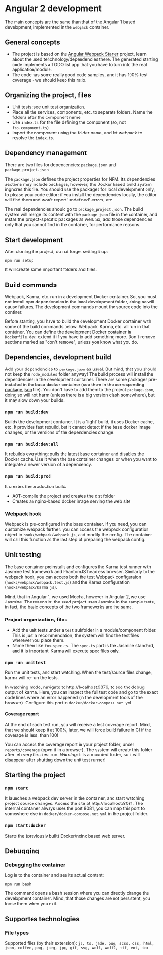 # Angular 2 development

The main concepts are the same than that of the Angular 1 based development, implemented in the `webpack` container.

## General concepts

* The project is based on the [Angular Webpack Starter](https://github.com/AngularClass/angular2-webpack-starter) project, learn about the used tehchnology/dependencies there. The generated starting code implements a TODO list app that you have to turn into the real application/module.
* The code has some really good code samples, and it has 100% test coverage - we should keep this ratio.

## Organizing the project, files

* Unit tests: see [unit test organization](#unit-testing).
* Place all the services, components, etc. to separate folders. Name the folders after the component name.
* Use `index.ts` for the file defining the component (so, not `foo.component.ts`).
* Import the component using the folder name, and let webpack to resolve the `index.ts`.

## Dependency management

There are two files for dependencies: `package.json` and `package_project.json`.

The `package.json` defines the project properties for NPM. Its dependencies sections may include packages, however, the Docker based build system ingnores this file. You should use the packages for local development only, to please your code editor: if you install the dependencies locally, the editor will find them and won't report 'undefined' errors, etc.

The real dependencies should go to `package_project.json`. The build system will merge its content with the `package.json` file in the container, and install the project-specific packages as well. So, add those dependencies only that you cannot find in the container, for performance reasons.

## Start development

After cloning the project, do not forget setting it up:

`npm run setup`

It will create some important folders and files.

## Build commands

Webpack, Karma, etc. run in a development Docker container. So, you must not install npm dependencies in the local development folder, doing so will cause failures. The development commands mount the source code into the continer.

Before starting, you have to build the development Docker container with some of the build commands below. Webpack, Karma, etc. all run in that container. You can define the development Docker container in `Dockerfile.dev`: extend it if you have to add something more. Don't remove sections marked as "don't remove", unless you know what you do.

## Dependencies, development build

Add your dependencies to `package.json` as usual. But mind, that you should not keep the `node_modules` folder anyway! The build process will install the dependencies in the development container. There are some packages pre-installed in the base docker container (see them in the corresponding [package.json](https://github.com/garlictech/workflows/blob/master/angular2/package.json) file). You don't have to add them to the project `package.json`, doing so will not harm (unless there is a big version clash somewhere), but it may slow down your builds.

### `npm run build:dev`

Builds the development container. It is a 'light' build, it uses Docker cache, etc. It provides fast rebuild, but it cannot detect if the base docker image changes, or the versions of the dependencies change.

### `npm run build:dev:all`

It rebuilds everything: pulls the latest base container and disables the Docker cache. Use it when the bse container changes, or when you want to integrate a newer version of a dependency.

### `npm run build:prod`

It creates the production build:

* AOT-compile the project and creates the dist folder
* Creates an nginx-based docker image serving the web site

### Webpack hook

Webpack is pre-configured in the base container. If you need, you can customize webpack further: you can access the webpack configuration object in `hooks/webpack/webpack.js`, and modify the config. The container will call this function as the last step of preparing the webpack config. 

## Unit testing

The base container preinstalls and configures the Karma test runner with Jasmine test framework and PhantomJS headless browser. Similarly to the webpack hook, you can access both the test Webpack configuraion (`hooks/webpack/webpack.test.js`) and the Karma configuration (`hooks/webpack/karma.js`).

Mind, that in Angular 1, we used Mocha, however in Angular 2, we use Jasmine. The reason is: the seed project uses Jasmine in the sample tests, in fact, the basic concepts of the two frameworks are the same.

### Project organization, files

* Add the unit tests under a `test` subfolder in a module/component folder. This is just a recommendation, the system will find the test files wherever you place them.
* Name them like `foo.spec.ts`. The `spec.ts` part is the Jasmine standard, and it is important. Karma will execute spec files only.

### `npm run unittest`

Run the unit tests, and start watching. When the test/source files change, karma will re-run the tests. 

In watching mode, navigate to http://localhost:9876, to see the debug output of karma. Here, you can inspect the full test code and go to the exact code lines where an error happened (in the development tools of the browser). Configure this port in `docker/docker-compose.net.yml`.

#### Coverage report

At the end of each test run, you will receive a test coverage report. Mind, that we should keep it at 100%, later, we will force build failure in CI if the coverage is less, than 100!

You can access the coverage report in your project folder, under `reports/coverage` (open it in a browser). The system will create this folder after teh very first test run. _Warning_: it is a mounted folder, so it will disappear after shutting down the unit test runner!

## Starting the project

### `npm start`

It launches a webpack dev server in the container, and start watching project source changes. Access the site at http://localhost:8081. The internal container always uses the port 8081, you can map this port to somewhere else in `docker/docker-compose.net.yml` in the project folder.

### `npm start:docker`

Starts the (previously built) Docker/nginx based web server.

## Debugging

### Debugging the container

Log in to the container and see its actual content:

```npm run bash```

The command opens a bash session where you can directly change the development container. Mind, that those changes are not persistent, you loose them when you exit.

## Supportes technologies

### File types

Supported files (by their extension): `js, ts, jade, pug, scss, css, html, json, coffee, png, jpeg, jpg, gif, svg, woff, woff2, ttf, eot, ico`